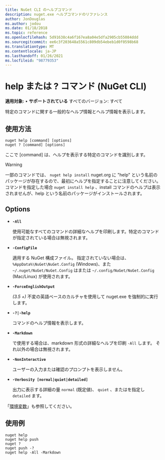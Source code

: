 ```yaml
---
title: NuGet CLI のヘルプコマンド
description: nuget.exe ヘルプコマンドのリファレンス
author: JonDouglas
ms.author: jodou
ms.date: 01/18/2018
ms.topic: reference
ms.openlocfilehash: 5d91638c4a6f167ea8a04e5dfa2905cb55084ddd
ms.sourcegitcommit: ee6c3f203648a5561c809db54ebeb1d0f0598b68
ms.translationtype: MT
ms.contentlocale: ja-JP
ms.lasthandoff: 01/26/2021
ms.locfileid: "98779353"
---
```

# <a name="help-or--command-nuget-cli"></a>help または ? コマンド (NuGet CLI)

**適用対象:** &bullet; **サポートされている** すべてのバージョン: すべて

特定のコマンドに関する一般的なヘルプ情報とヘルプ情報を表示します。

## <a name="usage"></a>使用方法

```cli
nuget help [command] [options]
nuget ? [command] [options]
```

ここで [command] は、ヘルプを表示する特定のコマンドを識別します。

> [!Warning]
> 一部のコマンドでは、  `nuget help install` nuget.org に "help" という名前のパッケージが存在するので、最初にヘルプを指定することに注意してください。コマンドを指定した場合 `nuget install help` 、install コマンドのヘルプは表示されませんが、help という名前のパッケージがインストールされます。

## <a name="options"></a>Options

- **`-All`**

  使用可能なすべてのコマンドの詳細なヘルプを印刷します。特定のコマンドが指定されている場合は無視されます。

- **`-ConfigFile`**

  適用する NuGet 構成ファイル。 指定されていない場合は、 `%AppData%\NuGet\NuGet.Config` (Windows)、また `~/.nuget/NuGet/NuGet.Config` はまたは `~/.config/NuGet/NuGet.Config` (Mac/Linux) が使用されます。

- **`-ForceEnglishOutput`**

  *(3.5 +)* 不変の英語ベースのカルチャを使用して nuget.exe を強制的に実行します。

- **`-?|-help`**

  コマンドのヘルプ情報を表示します。

- **`-Markdown`**

  で使用する場合は、markdown 形式の詳細なヘルプを印刷 `-All` します。 それ以外の場合は無視されます。

- **`-NonInteractive`**

  ユーザーの入力または確認のプロンプトを表示しません。

- **`-Verbosity [normal|quiet|detailed]`**

  出力に表示する詳細の量 `normal` (既定値)、 `quiet` 、またはを指定し `detailed` ます。

「[環境変数](cli-ref-environment-variables.md)」も参照してください。

## <a name="examples"></a>使用例

```cli
nuget help
nuget help push
nuget ?
nuget push -?
nuget help -All -Markdown
```
